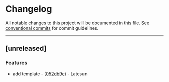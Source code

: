 # Changelog

All notable changes to this project will be documented in this file. See [conventional commits](https://www.conventionalcommits.org/) for commit guidelines.

---
## [unreleased]

### Features

- add template - ([052db9e](https://github.com/latesun/template/commit/052db9e612ea5fd63bc21cc2c59552d96e4e2a64)) - Latesun

<!-- generated by git-cliff -->
